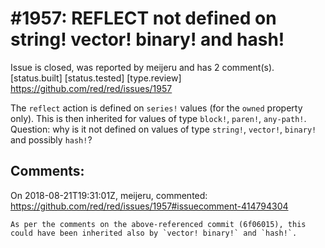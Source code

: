 
#1957: REFLECT not defined on string! vector! binary! and hash!
================================================================================
Issue is closed, was reported by meijeru and has 2 comment(s).
[status.built] [status.tested] [type.review]
<https://github.com/red/red/issues/1957>

The `reflect` action is defined on `series!` values (for the `owned` property only). This is then inherited for values of type `block!`, `paren!`, `any-path!`. Question: why is it not defined on values of type `string!`, `vector!`, `binary!` and possibly `hash!`?



Comments:
--------------------------------------------------------------------------------

On 2018-08-21T19:31:01Z, meijeru, commented:
<https://github.com/red/red/issues/1957#issuecomment-414794304>

    As per the comments on the above-referenced commit (6f06015), this could have been inherited also by `vector! binary!` and `hash!`.

